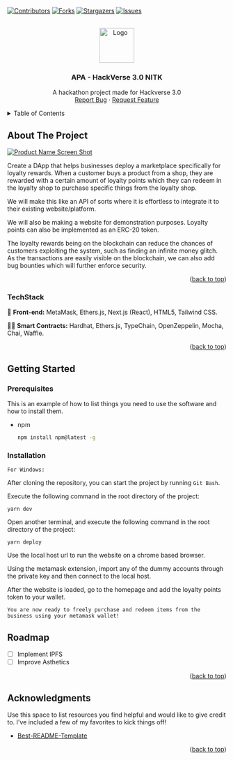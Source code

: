 <div id="top"></div>
<!--
*** Thanks for checking out the Best-README-Template. If you have a suggestion
*** that would make this better, please fork the repo and create a pull request
*** or simply open an issue with the tag "enhancement".
*** Don't forget to give the project a star!
*** Thanks again! Now go create something AMAZING! :D
-->



<!-- PROJECT SHIELDS -->

[![Contributors][contributors-shield]][contributors-url]
[![Forks][forks-shield]][forks-url]
[![Stargazers][stars-shield]][stars-url]
[![Issues][issues-shield]][issues-url]


<!-- PROJECT LOGO -->
<br />
<div align="center">
  <a href="https://github.com/CommanderAstern/APA-HackVerse/">
    <img src="https://cryptologos.cc/logos/polygon-matic-logo.png" alt="Logo" width="80" height="80">
  </a>

  <h3 align="center">APA - HackVerse 3.0 NITK</h3>

  <p align="center">
    A hackathon project made for Hackverse 3.0
    <br />
    <a href="https://github.com/CommanderAstern/APA-HackVerse/issues">Report Bug</a>
    ·
    <a href="https://github.com/CommanderAstern/APA-HackVerse/issues">Request Feature</a>
  </p>
</div>



<!-- TABLE OF CONTENTS -->
<details>
  <summary>Table of Contents</summary>
  <ol>
    <li>
      <a href="#about-the-project">About The Project</a>
      <ul>
        <li><a href="#built-with">Tech Stack</a></li>
      </ul>
    </li>
    <li>
      <a href="#getting-started">Getting Started</a>
      <ul>
        <li><a href="#prerequisites">Prerequisites</a></li>
        <li><a href="#installation">Installation</a></li>
      </ul>
    </li>
    <li><a href="#roadmap">Roadmap</a></li>
    <li><a href="#acknowledgments">Acknowledgments</a></li>
  </ol>
</details>



<!-- ABOUT THE PROJECT -->
## About The Project

[![Product Name Screen Shot][product-screenshot]](https://example.com)

Create a DApp that helps businesses deploy a marketplace specifically for loyalty rewards. When a customer buys a product from a shop, they are rewarded with a certain amount of loyalty points which they can redeem in the loyalty shop to purchase specific things from the loyalty shop. 

We will make this like an API of sorts where it is effortless to integrate it to their existing website/platform.

We will also be making a website for demonstration purposes. Loyalty points can also be implemented as an ERC-20 token.

The loyalty rewards being on the blockchain can reduce the chances of customers exploiting the system, such as finding an infinite money glitch.
As the transactions are easily visible on the blockchain, we can also add bug bounties which will further enforce security.

<p align="right">(<a href="#top">back to top</a>)</p>



### TechStack

🎨 __Front-end:__
MetaMask, Ethers.js, Next.js (React), HTML5, Tailwind CSS.

👷‍♂️ __Smart Contracts:__
Hardhat, Ethers.js, TypeChain, OpenZeppelin, Mocha, Chai, Waffle.
<p align="right">(<a href="#top">back to top</a>)</p>



<!-- GETTING STARTED -->
## Getting Started

### Prerequisites

This is an example of how to list things you need to use the software and how to install them.
* npm
  ```sh
  npm install npm@latest -g
  ```

### Installation

`For Windows:`

After cloning the repository, you can start the project by running `Git Bash`.



Execute the following command in the root directory of 
the project:
```
yarn dev
```
Open another terminal, and execute the following command in the root directory of the project:
```
yarn deploy
```

Use the local host url to run the website on a chrome based browser.

Using the metamask extension, import any of the dummy accounts through the private key and then connect to the local host.

After the website is loaded, go to the homepage and add the loyalty points token to your wallet.

`You are now ready to freely purchase and redeem items from the business using your metamask wallet!`



<!-- ROADMAP -->
## Roadmap

- [ ] Implement IPFS
- [ ] Improve Asthetics

<p align="right">(<a href="#top">back to top</a>)</p>



<!-- ACKNOWLEDGMENTS -->
## Acknowledgments

Use this space to list resources you find helpful and would like to give credit to. I've included a few of my favorites to kick things off!

* [Best-README-Template](https://github.com/othneildrew/Best-README-Template)


<p align="right">(<a href="#top">back to top</a>)</p>



<!-- MARKDOWN LINKS & IMAGES -->
<!-- https://www.markdownguide.org/basic-syntax/#reference-style-links -->
[contributors-shield]: https://img.shields.io/github/contributors/CommanderAstern/APA-HackVerse.svg?style=for-the-badge
[contributors-url]: https://github.com/CommanderAstern/APA-HackVerse/graphs/contributors
[forks-shield]: https://img.shields.io/github/forks/CommanderAstern/APA-HackVerse.svg?style=for-the-badge
[forks-url]: https://github.com/CommanderAstern/APA-HackVerse/network/members
[stars-shield]: https://img.shields.io/github/stars/CommanderAstern/APA-HackVerse.svg?style=for-the-badge
[stars-url]: https://github.com/CommanderAstern/APA-HackVerse/stargazers
[issues-shield]: https://img.shields.io/github/issues/CommanderAstern/APA-HackVerse.svg?style=for-the-badge
[issues-url]: https://github.com/CommanderAstern/APA-HackVerse/issues
[product-screenshot]: images/screenshot.png
